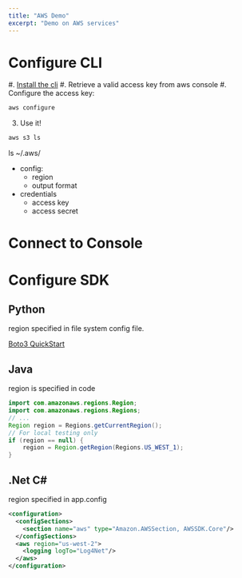 ```yaml
---
title: "AWS Demo"
excerpt: "Demo on AWS services"
---
```


# Configure CLI

#. [Install the cli](https://aws.amazon.com/fr/cli/)
#. Retrieve a valid access key from aws console
#. Configure the access key:
```bash
aws configure
```
3. Use it!
```bash
aws s3 ls
```

ls ~/.aws/
 - config:
    * region
    * output format
 - credentials
    * access key
    * access secret

# Connect to Console

# Configure SDK

## Python

region specified in file system config file.

[Boto3 QuickStart](https://boto3.amazonaws.com/v1/documentation/api/latest/guide/quickstart.html)

## Java

region is specified in code

```java
import com.amazonaws.regions.Region;
import com.amazonaws.regions.Regions;
// ...
Region region = Regions.getCurrentRegion();
// For local testing only
if (region == null) {
    region = Region.getRegion(Regions.US_WEST_1);
}
```

## .Net C#

region specified in app.config
```xml
<configuration>
  <configSections>
    <section name="aws" type="Amazon.AWSSection, AWSSDK.Core"/>
  </configSections>
  <aws region="us-west-2">
    <logging logTo="Log4Net"/>
  </aws>
</configuration>
```
